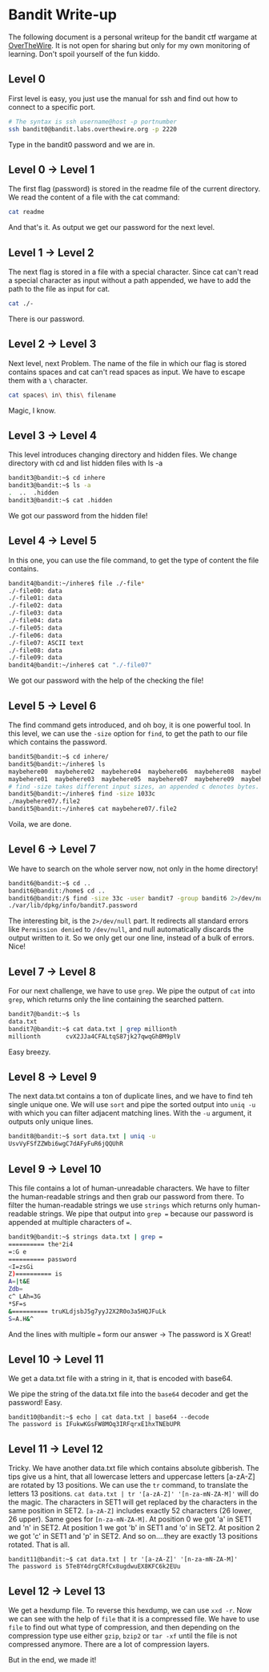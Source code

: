 # Bandit Write-up

The following document is a personal writeup for the bandit ctf wargame at [OverTheWire](https://overthewire.org/wargames/bandit/). It is not open for sharing but only for my own monitoring of learning. Don't spoil yourself of the fun kiddo.

## Level 0
First level is easy, you just use the manual for ssh and find out how to connect to a specific port.
```bash
# The syntax is ssh username@host -p portnumber
ssh bandit0@bandit.labs.overthewire.org -p 2220
```
Type in the bandit0 password and we are in.

## Level 0 -> Level 1
The first flag (password) is stored in the readme file of the current directory.
We read the content of a file with the cat command:
```bash
cat readme
```
And that's it. As output we get our password for the next level.

## Level 1 -> Level 2
The next flag is stored in a file with a special character. Since cat can't read a special character as input without a path appended, we have to add the path to the file as input for cat.
```bash
cat ./-
```
There is our password.

## Level 2 -> Level 3
Next level, next Problem. The name of the file in which our flag is stored contains spaces and cat can't read spaces as input. We have to escape them with a ```\``` character.
```bash
cat spaces\ in\ this\ filename
```
Magic, I know.

## Level 3 -> Level 4
This level introduces changing directory and hidden files. We change directory with cd and list hidden files with ls -a
```bash
bandit3@bandit:~$ cd inhere
bandit3@bandit:~$ ls -a
.  ..  .hidden
bandit3@bandit:~$ cat .hidden
```
We got our password from the hidden file!

## Level 4 -> Level 5
In this one, you can use the file command, to get the type of content the file contains.
```bash
bandit4@bandit:~/inhere$ file ./-file*
./-file00: data
./-file01: data
./-file02: data
./-file03: data
./-file04: data
./-file05: data
./-file06: data
./-file07: ASCII text
./-file08: data
./-file09: data
bandit4@bandit:~/inhere$ cat "./-file07"
```
We got our password with the help of the checking the file!

## Level 5 -> Level 6
The find command gets introduced, and oh boy, it is one powerful tool.
In this level, we can use the ```-size``` option for ```find```, to get the path to our file which contains the password.
```bash
bandit5@bandit:~$ cd inhere/
bandit5@bandit:~/inhere$ ls
maybehere00  maybehere02  maybehere04  maybehere06  maybehere08  maybehere10  maybehere12  maybehere14  maybehere16  maybehere18
maybehere01  maybehere03  maybehere05  maybehere07  maybehere09  maybehere11  maybehere13  maybehere15  maybehere17  maybehere19
# find -size takes different input sizes, an appended c denotes bytes. Check the man page,your best friend!
bandit5@bandit:~/inhere$ find -size 1033c
./maybehere07/.file2
bandit5@bandit:~/inhere$ cat maybehere07/.file2
```
Voila, we are done.

## Level 6 -> Level 7
We have to search on the whole server now, not only in the home directory!
```bash
bandit6@bandit:~$ cd ..
bandit6@bandit:/home$ cd ..
bandit6@bandit:/$ find -size 33c -user bandit7 -group bandit6 2>/dev/null
./var/lib/dpkg/info/bandit7.password
```
The interesting bit, is the ```2>/dev/null``` part. It redirects all standard errors like ```Permission denied``` to ```/dev/null```, and null automatically discards the output written to it.
So we only get our one line, instead of a bulk of errors.
Nice!

## Level 7 -> Level 8
For our next challenge, we have to use ```grep```. We pipe the output of ```cat``` into ```grep```, which returns only the line containing the searched pattern.
```bash
bandit7@bandit:~$ ls
data.txt
bandit7@bandit:~$ cat data.txt | grep millionth
millionth       cvX2JJa4CFALtqS87jk27qwqGhBM9plV
```
Easy breezy.

## Level 8 -> Level 9
The next data.txt contains a ton of duplicate lines, and we have to find teh single unique one.
We will use ```sort``` and pipe the sorted output into ```uniq -u``` with which you can filter adjacent matching lines. With the ```-u``` argument, it outputs only unique lines.
```bash
bandit8@bandit:~$ sort data.txt | uniq -u
UsvVyFSfZZWbi6wgC7dAFyFuR6jQQUhR
```

## Level 9 -> Level 10
This file contains a lot of human-unreadable characters. We have to filter the human-readable strings and then grab our password from there.
To filter the human-readable strings we use ```strings``` which returns only human-readable strings. We pipe that output into ```grep =``` because our password is appended at multiple characters of ```=```.
```bash
bandit9@bandit:~$ strings data.txt | grep =
========== the*2i4
=:G e
========== password
<I=zsGi
Z)========== is
A=|t&E
Zdb=
c^ LAh=3G
*SF=s
&========== truKLdjsbJ5g7yyJ2X2R0o3a5HQJFuLk
S=A.H&^
```
And the lines with multiple ```=``` form our answer -> The password is X
Great!

## Level 10 -> Level 11
We get a data.txt file with a string in it, that is encoded with base64.

We pipe the string of the data.txt file into the ```base64``` decoder and get the password! Easy.
```
bandit10@bandit:~$ echo | cat data.txt | base64 --decode
The password is IFukwKGsFW8MOq3IRFqrxE1hxTNEbUPR
```
## Level 11 -> Level 12
Tricky. We have another data.txt file which contains absolute gibberish. The tips give us a hint, that all lowercase letters and uppercase letters [a-zA-Z] are rotated by 13 positions.
We can use the ```tr``` command, to translate the letters 13 positions.
```cat data.txt | tr '[a-zA-Z]' '[n-za-mN-ZA-M]'``` will do the magic. The characters in SET1 will get replaced by the characters in the same position in SET2. ```[a-zA-Z]``` includes exactly 52 characters (26 lower, 26 upper). Same goes for ```[n-za-mN-ZA-M]```.
At position 0 we got 'a' in SET1 and 'n' in SET2.
At position 1 we got 'b' in SET1 and 'o' in SET2.
At position 2 we got 'c' in SET1 and 'p' in SET2.
And so on....they are exactly 13 positions rotated. That is all.

```
bandit11@bandit:~$ cat data.txt | tr '[a-zA-Z]' '[n-za-mN-ZA-M]'
The password is 5Te8Y4drgCRfCx8ugdwuEX8KFC6k2EUu
```

## Level 12 -> Level 13
We get a hexdump file. To reverse this hexdump, we can use ```xxd -r```.
Now we can see with the help of ```file``` that it is a compressed file. We have to use ```file``` to find out what type of compression, and then depending on the compression type  use either ```gzip```, ```bzip2``` or ```tar -xf``` until the file is not compressed anymore. There are a lot of compression layers.

But in the end, we made it!


